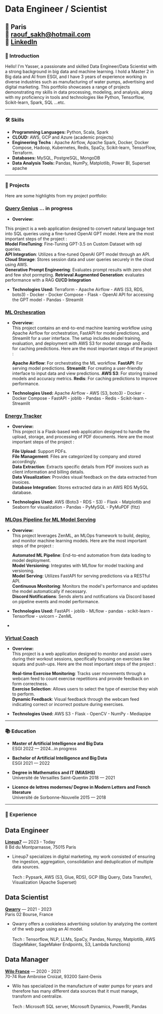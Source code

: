 # Data Engineer / Scientist

📍 Paris <br>
📧 raouf_sakh@hotmail.com <br>
💼 [LinkedIn](https://www.linkedin.com/in/yasser-sakhraoui/) <br>
---

### 👋 Introduction

Hello! I'm Yasser, a passionate and skilled Data Engineer/Data Scientist with a strong background in big data and machine learning. I hold a Master 2 in Big data and AI from ESGI, and I have 3 years of experience working in diverse industries such as manufacturing of water pumps, advertising and digital marketing. This portfolio showcases a range of projects demonstrating my skills in data processing, modeling, and analysis, along with my proficiency in tools and technologies like Python, Tensorflow, Scikit-learn, Spark, SQL ...etc.

---

### 🛠 Skills

- **Programming Languages:** Python, Scala, Spark
- **CLOUD:** AWS, GCP and Azure (academic projects)
- **Engineering Techs** : Apache Airflow, Apache Spark, Docker, Docker Compose, Hadoop, Kubernetes, Redis, S﻿paCy,  Scikit-learn, TensorFlow, Terraform.
- **Databases:** MySQL, PostgreSQL, MongoDB
- **Data Analysis Tools:** Pandas, NumPy, Matplotlib, Power BI, Superset apache

---

### 📁 Projects

Here are some highlights from my project portfolio:

### [Query Genius](https://github.com/djibygass/QueryGenius) ... in progress
- **Overview:**<br>

This project is a web application designed to convert natural language text into SQL queries using a fine-tuned OpenAI GPT model. Here are the most important steps of the project :<br>
  **Model FineTuning**: Fine-Tuning GPT-3.5 on Custom Dataset with sql queries.<br>
  **API Integration**: Utilizes a fine-tuned OpenAI GPT model through an API.<br>
  **Cloud Storage**: Stores session data and user queries securely in the cloud using AWS.<br>
  **Generative Prompt Engineering**: Evaluates prompt results with zero shot and few shot pormpting.
  **Retrieval Augmented Generation**: evaluates performance with a RAG
  **CI/CD Integration**

  - **Technologies Used:** Terraform - Apache Airflow - AWS (S3, RDS, boto3) - Docker - Docker Compose - Flask - OpenAI API for accessing the GPT model - Pandas - Streamlit


### [ML Orchesration]([https://github.com/yasser3434/energy](https://github.com/yasser3434/orchestration_ml))
- **Overview:**<br>
This project contains an end-to-end machine learning workflow using Apache Airflow for orchestration, FastAPI for model predictions, and Streamlit for a user interface. The setup includes model training, evaluation, and deployment with AWS S3 for model storage and Redis for caching predictions. Here are the most important steps of the project : <br>

  **Apache Airflow**: For orchestrating the ML workflow.
  **FastAPI**: For serving model predictions.
  **Streamlit**: For creating a user-friendly interface to input data and view predictions.
  **AWS S3**: For storing trained models and accuracy metrics.
  **Redis**: For caching predictions to improve performance.

- **Technologies Used:** Apache Airflow - AWS (S3, boto3) - Docker - Docker Compose - FastAPI - joblib - Pandas - Redis - Scikit-learn - Streamlit 


### [Energy Tracker](https://github.com/yasser3434/energy)
- **Overview:**<br>
This project is a Flask-based web application designed to handle the upload, storage, and processing of PDF documents. Here are the most important steps of the project : <br>

  **File Upload**: Support PDFs.<br>
  **File Management**: Files are categorized by company and stored accordingly.<br>
  **Data Extraction**: Extracts specific details from PDF invoices such as client information and billing details.<br>
  **Data Visualization**: Provides visual feedback on the data extracted from invoices.<br>
  **Database Integration**: Stores extracted data in an AWS RDS MySQL database.

- **Technologies Used:** AWS (Boto3 - RDS - S3) - Flask - Matplotlib and Seaborn for visualization - Pandas - PyMySQL - PyMuPDF (fitz)

### [MLOps Pipeline for ML Model Serving](https://github.com/ICollaps/ZenML-project)
- **Overview:**<br>
  This project leverages ZenML, an MLOps framework to build, deploy, and monitor machine learning models. Here are the most important steps of the project : <br>
  
  **Automated ML Pipeline**: End-to-end automation from data loading to model deployment.<br>
  **Model Versioning**: Integrates with MLflow for model tracking and versioning.<br>
  **Model Serving**: Utilizes FastAPI for serving predictions via a RESTful API.<br>
  **Continuous Monitoring**: Monitors the model's performance and updates the model automatically if necessary.<br>
  **Discord Notifications**: Sends alerts and notifications via Discord based on pipeline events and model performance.<br>

- **Technologies Used:** FastAPI - joblib - MLflow -  pandas  - scikit-learn - Tensorflow - uvicorn - ZenML
- 
  
### [Virtual Coach](https://github.com/djibygass/virtual_coach_gp)
- **Overview:**<br>
  This project is a web application designed to monitor and assist users during their workout sessions, specifically focusing on exercises like squats and push-ups. Here are the most important steps of the project : <br>
  
  **Real-time Exercise Monitoring**: Tracks user movements through a webcam feed to count exercise repetitions and provide feedback on form correctness.<br>
  **Exercise Selection**: Allows users to select the type of exercise they wish to perform.<br>
  **Dynamic Feedback**: Visual feedback through the webcam feed indicating correct or incorrect posture during exercises.<br>
  
- **Technologies Used:** AWS S3 - Flask - OpenCV - NumPy - Mediapipe

---

### 📚 Education

- **Master of Artificial Intelligence and Big Data**  
  ESGI 2022 — 2024...in progress

- **Bachelor of Artificial Intelligence and Big Data**  
  ESGI 2021 — 2022

- **Degree in Mathematics and IT (MIASHS)**  
  Université de Versailles Saint-Quentin 2018 — 2021

- **Licence de lettres modernes/ Degree in Modern Letters and French literature**  
  Université de Sorbonne-Nouvelle 2015 — 2018
---

### 💼 Experience

## Data Engineer
**[Lineup7](https://www.lineup7.fr/)** — 2023 - Today <br>
8 Bd du Montparnasse, 75015 Paris <br>
- Lineup7 specializes in digital marketing, my work consisted of ensuring the ingestion, aggregation, consolidation and deduplication of multiple data sources.<br><br>
  Tech : Pypsark, AWS (S3, Glue, RDS), GCP (Big Query, Data Transfer), Visualization (Apache Superset)

## Data Scientist
**[Qwarry](https://www.qwarry.com/)** — 2021 - 2023 <br>
Paris 02 Bourse, France <br>

- Qwarry offers a cookieless advertising solution by analyzing the content of the web page using an AI model.<br><br>
  Tech : Tensorflow, NLP, LLMs, SpaCy, Pandas, Numpy, Matplotlib, AWS (SageMaker, SageMaker Endpoints, S3, Lambda functions)

## Data Manager
**[Wilo France](https://wilo.com/fr/fr/)** — 2020 - 2021 <br>
70-74 Rue Ambroise Croizat, 93200 Saint-Denis <br>

- Wilo has specialized in the manufacture of water pumps for years and therefore has many different data sources that it must manage, transform and centralize.<br><br>
  Tech : Microsoft SQL server, Microsoft Dynamics, PowerBI, Pandas


